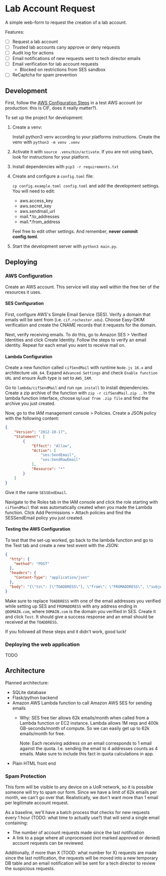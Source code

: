 # Lab Account Request

A simple web-form to request the creation of a lab account.

Features:
- [ ] Request a lab account
- [ ] Trusted lab accounts cany approve or deny requests
- [ ] Audit log for actions
- [ ] Email notifications of new requests sent to tech director emails
- [ ] Email verification for lab account requests
  - Blocked on restrictions from SES sandbox
- [ ] ReCaptcha for spam prevention

## Development

First, follow the [AWS Configuration Steps](#AWS_Configuration) in a test AWS
account (or production: this is CIF, does it really matter?).

To set up the project for development:

1. Create a venv:

    Install python3 venv according to your platforms instructions. Create the
    venv with `python3 -m venv .venv`

2. Activate it with `source .venv/bin/activate`. If you are not using bash,
    look for instructions for your platform.

3. Install dependencies with `pip3 -r requirements.txt`

4. Create and configure a `config.toml` file:
    
    `cp config.example.toml config.toml` and add the development settings. You
    will need to edit:

    - aws.access_key
    - aws.secret_key
    - aws.sendmail_url
    - mail.*.to_addresses
    - mail.*.from_address

    Feel free to edit other settings. And remember, **never commit config.toml**.

4. Start the development server with `python3 main.py`.

## Deploying

### AWS Configuration

Create an AWS account. This service will stay well within the free tier of the
resources it uses.

#### SES Configuration

First, configure AWS's Simple Email Service (SES). Verify a domain that emails
will be sent from (i.e. `cif.rochester.edu`). Choose Easy-DKIM verification and
create the CNAME records that it requests for the domain.

Next, verify receiving emails. To do this, go to Amazon SES > Verified 
Identities and click Create Identity. Follow the steps to verify an email
identity. Repeat for each email you want to receive mail on.

#### Lambda Configuration

Create a new function called `cifSendMail` with runtime `Node.js 16.x` and
architecture `x86_64`. Expand `Advanced Settings` and check
`Enable function URL` and ensure Auth type is set to `AWS_IAM`.

Go to `lambda/cifSendMail` and run `npm install` to install dependencies.
Create a zip archive of the function with `zip -r cifSendMail.zip .`. In the 
lambda function interface, choose `Upload from .zip file` and find the archive 
you just created.

Now, go to the IAM management console > Policies. Create a JSON policy with
the following content:

```json
{
    "Version": "2012-10-17",
    "Statement": [
        {
            "Effect": "Allow",
            "Action": [
                "ses:SendEmail",
                "ses:SendRawEmail"
            ],
            "Resource": "*"
        }
    ]
}
```

Give it the name `SESSEndEmail`.

Navigate to the Roles tab in the IAM console and click the role starting with
`cifSendMail` that was automatically created when you made the Lambda function.
Click Add Permissions > Attach policies and find the SESSendEmail policy you
just created.

#### Testing the AWS Configuration

To test that the set-up worked, go back to the lambda function and go to the
Test tab and create a new test event with the JSON:

```json
{
  "http": {
    "method": "POST"
  },
  "headers": {
    "Content-Type": "application/json"
  },
  "body": "{\"to\": [\"TOADDRESS\"], \"from\": \"FROMADDRESS\", \"subject\": \"Test email\", \"message\": \"Hello world\"}"
}
```

Make sure to replace `TOADDRESS` with one of the email addresses you verified
while setting up SES and `FROMADDRESS` with any address ending in
`@DOMAIN.com`, where `DOMAIN.com` is the domain you verified in SES. Create it
and click `Test`. It should give a success response and an email should be
received at the `TOADDRESS`.

If you followed all these steps and it didn't work, good luck!

### Deploying the web application

TODO

## Architecture

Planned architecture:
- SQLite database
- Flask/python backend
- Amazon AWS Lambda function to call Amazon AWS SES for sending emails
  - Why: SES free tier allows 62k emails/month when called from a Lambda
    function or EC2 instance. Lambda allows 1M reqs and 400k GB-seconds/month
    of compute. So we can easily get up to 62k emails/month for free.

    Note: Each receiving address on an email corresponds to 1 email against the
    quota. I.e. sending the email to 4 addresses counts as 4 emails. Make sure
    to include this fact in quota calculations in app.
- Plain HTML front end

### Spam Protection

This form will be visible to any device on a UoR network, so it is possible
someone will try to spam our form. Since we have a limit of 62k emails per
month, we can't go over that. Realistically, we don't want more than 1 email per
legitimate account request.

As a baseline, we'll have a batch process that checks for new requests every
1 hour (TODO: what time to actually use?) that will send a single email
containing:

- The number of account requests made since the last notification
- A link to a page where all unprocessed (not marked approved or denied) 
  account requests can be reviewed.

Additionally, if more than X (TOOD: what number for X) requests are made since
the last notification, the requests will be moved into a new temporary DB table
and an email notification will be sent for a tech director to review the
suspicious requests.
